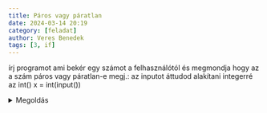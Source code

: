 ```yaml
---
title: Páros vagy páratlan
date: 2024-03-14 20:19
category: [feladat]
author: Veres Benedek
tags: [3, if]
---
```


írj programot ami bekér egy számot a felhasználótól
és megmondja hogy az a szám páros vagy páratlan-e
megj.: az inputot áttudod alakítani integerré az int()
 x = int(input()) 


<details>
<summary>
Megoldás
</summary>

{% highlight ruby %}
```python
x = int(input())

if x % 2 == 0:
    print("Páros")
else:
    print("Páratlan")
```
{% endhighlight %}

</details>